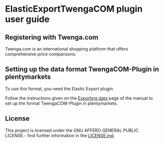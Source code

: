 
# ElasticExportTwengaCOM plugin user guide

<div class="container-toc"></div>

## Registering with Twenga.com

Twenga.com is an international shopping platform that offers comprehensive price comparisons.

## Setting up the data format TwengaCOM-Plugin in plentymarkets

To use this format, you need the Elastic Export plugin.

Follow the instructions given on the [Exporting data](https://www.plentymarkets.co.uk/manual/data-exchange/exporting-data/#4) page of the manual to set up the format TwengaCOM-Plugin in plentymarkets.

## License

This project is licensed under the GNU AFFERO GENERAL PUBLIC LICENSE.- find further information in the [LICENSE.md](https://github.com/plentymarkets/plugin-elastic-export-twenga-com/blob/master/LICENSE.md).
